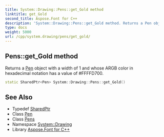 ```yaml
---
title: System::Drawing::Pens::get_Gold method
linktitle: get_Gold
second_title: Aspose.Font for C++
description: 'System::Drawing::Pens::get_Gold method. Returns a Pen object with a width of 1 and whose ARGB color in hexadecimal notation has a value of #FFFFD700 in C++.'
type: docs
weight: 5000
url: /cpp/system.drawing/pens/get_gold/
---
```

## Pens::get_Gold method


Returns a [Pen](../../pen/) object with a width of 1 and whose ARGB color in hexadecimal notation has a value of #FFFFD700.

```cpp
static SharedPtr<Pen> System::Drawing::Pens::get_Gold()
```

## See Also

* Typedef [SharedPtr](../../../system/sharedptr/)
* Class [Pen](../../pen/)
* Class [Pens](../)
* Namespace [System::Drawing](../../)
* Library [Aspose.Font for C++](../../../)
